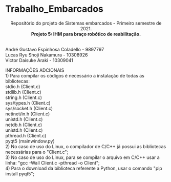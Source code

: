 # Trabalho_Embarcados
<p align="center">
Repositório do projeto de Sistemas embarcados - Primeiro semestre de 2021. <br/>
<b> Projeto 5: IHM para braço robótico de reabilitação. </b>

<p align="left">
<br/>
André Gustavo Espinhosa Coladello - 9897797
<br/>
Lucas Ryu Shoji Nakamura - 10308926
<br/>
Victor Daisuke Araki - 10309041
<br/>
  
  INFORMAÇÕES ADCIONAIS <br/>
    1) Para compilar os códigos é necessário a instalação de todas as bibliotecas: <br/>
      stdio.h (Client.c) <br/>
      stdlib.h (Client.c) <br/>
      string.h (Client.c) <br/>
      sys/types.h (Client.c) <br/>
      sys/socket.h (Client.c) <br/>
      netinet/in.h (Client.c) <br/>
      unistd.h (Client.c) <br/>
      netdb.h (Client.c) <br/>
      unistd.h (Client.c) <br/>
      pthread.h (Client.c) <br/>
      pyqt5 (mainwindow.py) <br/>
    2) No caso de uso do Linux, o compilador de C/C++ já possui as bibliotecas necessárias para o "Client.c"; <br/>
    3) No caso de uso do Linux, para se compilar o arquivo em C/C++ usar a linha: "gcc -Wall Client.c -pthread -o Client"; <br/>
    4) Para o download da biblioteca referente a Python, usar o comando "pip install pyqt5"; <br/>

</p>

